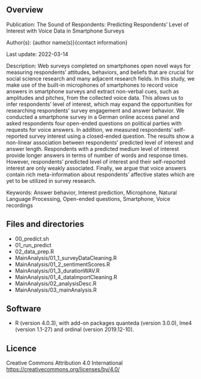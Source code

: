 ## Overview

Publication: The Sound of Respondents: Predicting Respondents’ Level of Interest with Voice Data in Smartphone Surveys

Author(s): {author name(s)}{contact information}

Last update: 2022-03-14 

Description: Web surveys completed on smartphones open novel ways for measuring respondents’ attitudes, behaviors, and beliefs that are crucial for social science research and many adjacent research fields. In this study, we make use of the built-in microphones of smartphones to record voice answers in smartphone surveys and extract non-verbal cues, such as amplitudes and pitches, from the collected voice data. This allows us to infer respondents’ level of interest, which may expand the opportunities for researching respondents’ survey engagement and answer behavior. We conducted a smartphone survey in a German online access panel and asked respondents four open-ended questions on political parties with requests for voice answers. In addition, we measured respondents’ self-reported survey interest using a closed-ended question. The results show a non-linear association between respondents’ predicted level of interest and answer length. Respondents with a predicted medium level of interest provide longer answers in terms of number of words and response times. However, respondents’ predicted level of interest and their self-reported interest are only weakly associated. Finally, we argue that voice answers contain rich meta-information about respondents’ affective states which are yet to be utilized in survey research.

Keywords: Answer behavior, Interest prediction, Microphone, Natural Language Processing, Open-ended questions, Smartphone, Voice recordings

## Files and directories

- 00_predict.sh
- 01_run_predict
- 02_data_prep.R
- MainAnalysis/01_1_surveyDataCleaning.R
- MainAnalysis/01_2_sentimentScores.R
- MainAnalysis/01_3_durationWAV.R
- MainAnalysis/01_4_dataImportCleaning.R
- MainAnalysis/02_analysisDesc.R
- MainAnalysis/03_mainAnalysis.R

## Software

- R (version 4.0.3), with add-on packages quanteda (version 3.0.0), lme4 (version 1.1-27) and ordinal (version 2019.12-10).

## Licence 

Creative Commons Attribution 4.0 International https://creativecommons.org/licenses/by/4.0/
